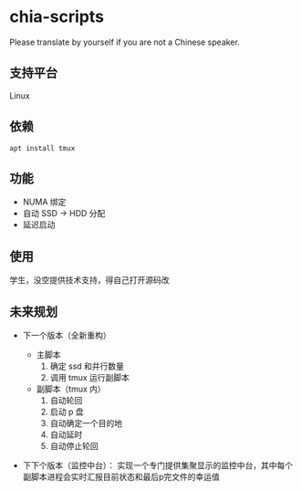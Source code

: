 # chia-scripts

Please translate by yourself if you are not a Chinese speaker.

## 支持平台

Linux

## 依赖

```
apt install tmux
```

## 功能
- NUMA 绑定
- 自动 SSD -> HDD 分配
- 延迟启动

## 使用
学生，没空提供技术支持，得自己打开源码改

## 未来规划

- 下一个版本（全新重构）
  - 主脚本
    1. 确定 ssd 和并行数量
    2. 调用 tmux 运行副脚本
  - 副脚本（tmux 内）
    1. 自动轮回
    2. 启动 p 盘
    3. 自动确定一个目的地
    4. 自动延时
    5. 自动停止轮回

- 下下个版本（监控中台）：
  实现一个专门提供集聚显示的监控中台，其中每个副脚本进程会实时汇报目前状态和最后p完文件的幸运值
